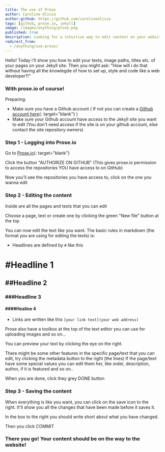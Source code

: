```yaml
---
title: The use of Prose
author: Caroline Olivia
author-github: https://github.com/carolineolivia
tags: [github, prose.io, jekyll]
image: /images/anything/prose.png
published: true
description: Looking for a intuitive way to edit content on your website without being a developer?
redirect_from:
  - /anything/use-prose/
---
```


Hello! Today i'll show you how to edit your texts, image paths, titles etc. of your pages on your Jekyll site. Then you might ask: "How will i do that without having all the knowlegde of how to set up, style and code like a web developer?!"


### With prose.io of course!

Preparing:

- Make sure you have a Github account ( If not you can create a [Github account here](https://github.com/join?source=header-home){: target="blank"} )
- Make sure your Github account have access to the Jekyll site you want to edit (You don't need access if the site is on your github account, else contact the site repository owners)

### Step 1 - Logging into Prose.io

Go to [Prose.io](https://prose.io){: target="blank"}


Click the button "AUTHORIZE ON GITHUB" (This gives prose.io permission to access the repositories YOU have access to on GitHub)


Now you'll see the repositories you have access to, click on the one you wanna edit

### Step 2 - Editing the content

Inside are all the pages and texts that you can edit


Choose a page, text or create one by clicking the green "New file" button at the top


You can now edit the text like you want.
The basic rules in markdown (the format you are using for editing the texts) is:


- Headlines are defined by `#` like this

# #Headline 1
## ##Headline 2
### ###Headline 3
#### ####Healine 4

- Links are written like this
 `[your link text](your web address)`


Prose also have a toolbox at the top of the text editor you can use for uploading images and so on...


You can preview your text by clicking the eye on the right.


There might be some other features in the specific page/text that you can edit, try clicking the metadata button to the right (the lines) If the page/text have some special values you can edit them her, like order, description, author, if it is featured and so on..


When you are done, click they grey DONE button


### Step 3 - Saving the content

When everything is like you want, you can click on the save icon to the right. It'll show you all the changes that have been made before it saves it.


In the box to the right you should write short about what you have changed.


Then you click COMMIT

### There you go! Your content should be on the way to the website!